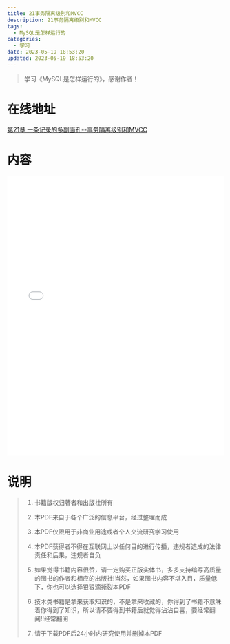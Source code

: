 ```yaml
---
title: 21事务隔离级别和MVCC
description: 21事务隔离级别和MVCC
tags:
  - MySQL是怎样运行的
categories:
  - 学习
date: 2023-05-19 18:53:20
updated: 2023-05-19 18:53:20
---
```


> 学习《MySQL是怎样运行的》，感谢作者！

# 在线地址

<a target="_blank" href="/myjs/pdfjs/web/viewer.html?file=https://raw.githubusercontent.com/lwmfjc/files/main/work/mysql/how_mysql_run/第21章 一条记录的多副面孔--事务隔离级别和MVCC.pdf">第21章 一条记录的多副面孔--事务隔离级别和MVCC</a>

# 内容

<iframe src='/myjs/pdfjs/web/viewer.html?file=https://raw.githubusercontent.com/lwmfjc/files/main/work/mysql/how_mysql_run/第21章 一条记录的多副面孔--事务隔离级别和MVCC.pdf' style="padding: 0;width:100%;"  style="padding: 0;width:100%;" marginwidth="0" frameborder="no" scrolling="no" height="650px"></iframe>

# 说明

> 1. 书籍版权归著者和出版社所有
> 2. 本PDF来自于各个广泛的信息平台，经过整理而成
>
> 3. 本PDF仅限用于非商业用途或者个人交流研究学习使用
> 4. 本PDF获得者不得在互联网上以任何目的进行传播，违规者造成的法律责任和后果，违规者自负
> 5. 如果觉得书籍内容很赞，请一定购买正版实体书，多多支持编写高质量的图书的作者和相应的出版社!当然，如果图书内容不堪入目，质量低下，你也可以选择狠狠滴撕裂本PDF
> 6. 技术类书籍是拿来获取知识的，不是拿来收藏的，你得到了书籍不意味着你得到了知识，所以请不要得到书籍后就觉得沾沾自喜，要经常翻阅!!经常翻阅
> 7. 请于下载PDF后24小时内研究使用并删掉本PDF

